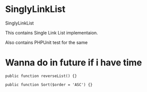 SinglyLinkList
==============

SinglyLinkList

This contains Single Link List implementaion.

Also contains PHPUnit test for the same


# Wanna do in future if i have time

```
public function reverseList() {}

public function Sort($order = 'ASC') {}
```
